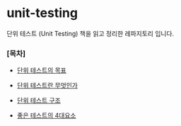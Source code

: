 # unit-testing

단위 테스트 (Unit Testing) 책을 읽고 정리한 레파지토리 입니다.

### [목차]

- [단위 테스트의 목표](document/%5BReview%5D_EP1_단위_테스트의_목표.md)

- [단위 테스트란 무엇인가](document/%5BReview%5D_EP2_단위_테스트란_무엇인가.md)

- [단위 테스트 구조](document/%5BReview%5D_EP3_단위_테스트_구조.md)

- [좋은 테스트의 4대요소](document/%5BReview%5D_EP4_좋은_테스트의_4대요소.md)



